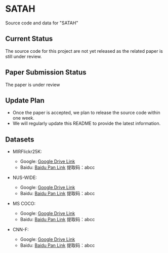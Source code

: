 # SATAH
Source code and data for "SATAH" 


## Current Status
The source code for this project are not yet released as the related paper is still under review.   

## Paper Submission Status   

The paper is under review 


        

## Update Plan

- Once the paper is accepted, we plan to release the source code  within one week.    
- We will regularly update this README to provide the latest information.
  
## Datasets
- MIRFlickr25K:
   - Google: [Google Drive Link](https://drive.google.com/drive/folders/12xDkiJXwc1UwTF2NrEr_4L6sS5r4OnoO?usp=drive_link) 
   - Baidu: [Baidu Pan Link](https://pan.baidu.com/s/1d-DT7GrQweNdCXsSPjtgeA) 提取码：abcc 

- NUS-WIDE: 
   - Google: [Google Drive Link](https://drive.google.com/drive/folders/12xDkiJXwc1UwTF2NrEr_4L6sS5r4OnoO?usp=drive_link)  
   - Baidu: [Baidu Pan Link](https://pan.baidu.com/s/1bBbNxPYy2azg8tUxxCYPnQ) 提取码：abcc 

- MS COCO: 
   - Google: [Google Drive Link](https://drive.google.com/drive/folders/12xDkiJXwc1UwTF2NrEr_4L6sS5r4OnoO?usp=drive_link)  
   - Baidu: [Baidu Pan Link](https://pan.baidu.com/s/1Exp1i2651kM5Zrf7-trC0w) 提取码：abcc 

- CNN-F: 
   - Google: [Google Drive Link](https://drive.google.com/drive/folders/12xDkiJXwc1UwTF2NrEr_4L6sS5r4OnoO?usp=drive_link)  
   - Baidu: [Baidu Pan Link](https://pan.baidu.com/s/1C9yLK5MQyboiQRJdP20IXQ) 提取码：abcc 
